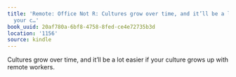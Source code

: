 ```yaml
---
title: 'Remote: Office Not R: Cultures grow over time, and it’ll be a lot easier if
  your c…'
book_uuid: 20af780a-6bf8-4758-8fed-ce4e72735b3d
location: '1156'
source: kindle
---
```


Cultures grow over time, and it’ll be a lot easier if your culture grows up with remote workers.